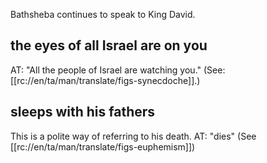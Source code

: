 Bathsheba continues to speak to King David.

## the eyes of all Israel are on you ##

AT: "All the people of Israel are watching you." (See: [[rc://en/ta/man/translate/figs-synecdoche]].)

## sleeps with his fathers ##

This is a polite way of referring to his death. AT: "dies" (See [[rc://en/ta/man/translate/figs-euphemism]])